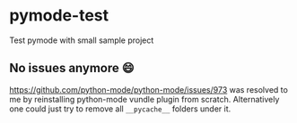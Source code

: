 # pymode-test
Test pymode with small sample project

## No issues anymore :smile:

https://github.com/python-mode/python-mode/issues/973 was resolved to me by
reinstalling python-mode vundle plugin from scratch. Alternatively one could
just try to remove all `__pycache__` folders under it.
